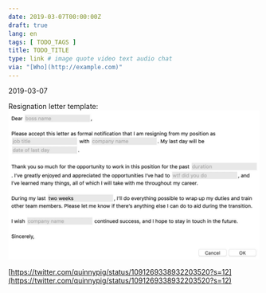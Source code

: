 ```yaml
---
date: 2019-03-07T00:00:00Z
draft: true
lang: en
tags: [ TODO_TAGS ]
title: TODO_TITLE
type: link # image quote video text audio chat
via: "[Who](http://example.com)"
---
```



2019-03-07

Resignation letter template:
![2019-03-07](2019-03-07.jpeg)

[https://twitter.com/quinnypig/status/1091269338932203520?s=12](https://twitter.com/quinnypig/status/1091269338932203520?s=12)

